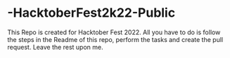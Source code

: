 # -HacktoberFest2k22-Public
This Repo is created for Hacktober Fest 2022. All you have to do is follow the steps in the Readme of this repo, perform the tasks and create the pull request. Leave the rest upon me.
